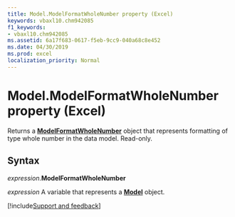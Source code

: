 ```yaml
---
title: Model.ModelFormatWholeNumber property (Excel)
keywords: vbaxl10.chm942085
f1_keywords:
- vbaxl10.chm942085
ms.assetid: 6a17f683-0617-f5eb-9cc9-040a68c8e452
ms.date: 04/30/2019
ms.prod: excel
localization_priority: Normal
---
```



# Model.ModelFormatWholeNumber property (Excel)

Returns a **[ModelFormatWholeNumber](Excel.modelformatwholenumber.md)** object that represents formatting of type whole number in the data model. Read-only.


## Syntax

_expression_.**ModelFormatWholeNumber**

_expression_ A variable that represents a **[Model](Excel.Model.md)** object.




[!include[Support and feedback](~/includes/feedback-boilerplate.md)]